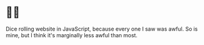 # 🎲🐀
Dice rolling website in JavaScript, because every one I saw was awful. So is mine, but I think it's marginally less awful than most.
